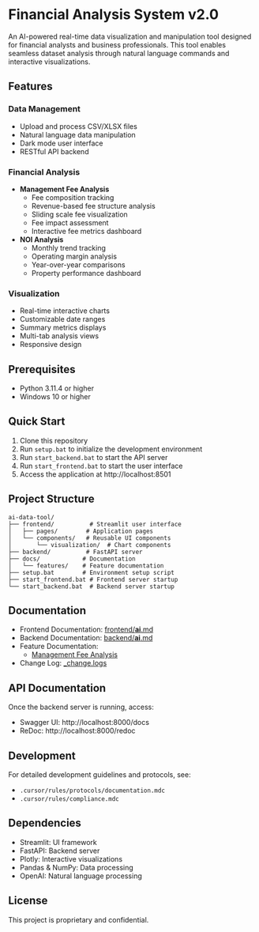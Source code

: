 # Financial Analysis System v2.0

An AI-powered real-time data visualization and manipulation tool designed for financial analysts and business professionals. This tool enables seamless dataset analysis through natural language commands and interactive visualizations.

## Features

### Data Management
- Upload and process CSV/XLSX files
- Natural language data manipulation
- Dark mode user interface
- RESTful API backend

### Financial Analysis
- **Management Fee Analysis**
  - Fee composition tracking
  - Revenue-based fee structure analysis
  - Sliding scale fee visualization
  - Fee impact assessment
  - Interactive fee metrics dashboard
- **NOI Analysis**
  - Monthly trend tracking
  - Operating margin analysis
  - Year-over-year comparisons
  - Property performance dashboard

### Visualization
- Real-time interactive charts
- Customizable date ranges
- Summary metrics displays
- Multi-tab analysis views
- Responsive design

## Prerequisites
- Python 3.11.4 or higher
- Windows 10 or higher

## Quick Start
1. Clone this repository
2. Run `setup.bat` to initialize the development environment
3. Run `start_backend.bat` to start the API server
4. Run `start_frontend.bat` to start the user interface
5. Access the application at http://localhost:8501

## Project Structure
```
ai-data-tool/
├── frontend/          # Streamlit user interface
│   ├── pages/        # Application pages
│   └── components/   # Reusable UI components
│       └── visualization/  # Chart components
├── backend/          # FastAPI server
├── docs/            # Documentation
│   └── features/    # Feature documentation
├── setup.bat        # Environment setup script
├── start_frontend.bat # Frontend server startup
└── start_backend.bat  # Backend server startup
```

## Documentation
- Frontend Documentation: [frontend/__ai__.md](frontend/__ai__.md)
- Backend Documentation: [backend/__ai__.md](backend/__ai__.md)
- Feature Documentation:
  - [Management Fee Analysis](docs/features/management_fee_analysis.md)
- Change Log: [_change.logs](_change.logs)

## API Documentation
Once the backend server is running, access:
- Swagger UI: http://localhost:8000/docs
- ReDoc: http://localhost:8000/redoc

## Development
For detailed development guidelines and protocols, see:
- `.cursor/rules/protocols/documentation.mdc`
- `.cursor/rules/compliance.mdc`

## Dependencies
- Streamlit: UI framework
- FastAPI: Backend server
- Plotly: Interactive visualizations
- Pandas & NumPy: Data processing
- OpenAI: Natural language processing

## License
This project is proprietary and confidential. 